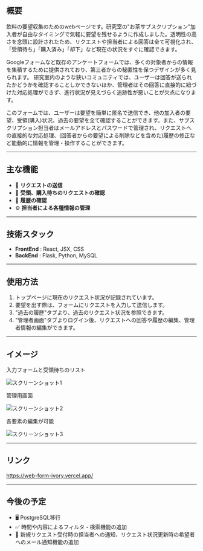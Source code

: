 ## 概要

飲料の要望収集のためのwebページです。研究室の"お茶サブスクリプション"加入者が自由なタイミングで気軽に要望を残せるように作成しました。透明性の高さを念頭に設計されたため、リクエストや担当者による回答は全て可視化され、「受領待ち」「購入済み」「却下」など現在の状況をすぐに確認できます。

Googleフォームなど既存のアンケートフォームでは、多くの対象者からの情報を集積するために提供されており、第三者からの秘匿性を保つデザインが多く見られます。
研究室内のような狭いコミュニティでは、ユーザーは回答が送られたかどうかを確認することしかできないほか、管理者はその回答に直接的に紐づけた対応処理ができず、進行状況が見えづらく追跡性が悪いことが欠点になります。

このフォームでは、ユーザーは要望を簡単に匿名で送信でき、他の加入者の要望、受領(購入)状況、過去の要望を全て確認することができます。また、サブスクリプション担当者はメールアドレスとパスワードで管理され、リクエストへの直接的な対応処理、(回答者からの要望による削除などを含めた)履歴の修正など能動的に情報を管理・操作することができます。

---

## 主な機能

- 📝 **リクエストの送信**
- 📱 **受領、購入待ちのリクエストの確認**
- 💾 **履歴の確認**
- ⚙️ **担当者による各種情報の管理**

---

## 技術スタック

- **FrontEnd** : React, JSX, CSS
- **BackEnd** : Flask, Python, MySQL

---

## 使用方法

1. トップページに現在のリクエスト状況が記録されています。
2. 要望を出す際は、フォームにリクエストを入力して送信します。
3. "過去の履歴"タブより、過去のリクエスト状況を参照できます。
4. "管理者画面"タブよりログイン後、リクエストへの回答や履歴の編集、管理者情報の編集ができます。

---

## イメージ

入力フォームと受領待ちのリスト

![スクリーンショット1](../assets/img/form/1.png)

管理用画面

![スクリーンショット2](../assets/img/form/2.png)

各要素の編集が可能

![スクリーンショット3](../assets/img/form/3.png)

---

## リンク
https://web-form-ivory.vercel.app/

---

## 今後の予定

- 🖥️ PostgreSQL移行
- ✅ 時間や内容によるフィルタ・検索機能の追加
- 📩 新規リクエスト受付時の担当者への通知、リクエスト状況更新時の希望者へのメール通知機能の追加